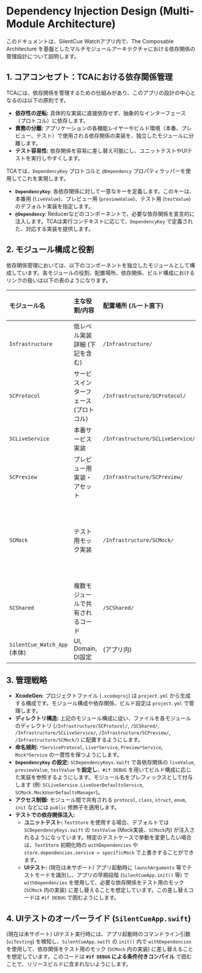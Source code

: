# Dependency Injection Design (Multi-Module Architecture)

このドキュメントは、SilentCue Watchアプリ内で、The Composable Architecture を基盤としたマルチモジュールアーキテクチャにおける依存関係の管理設計について説明します。

## 1. コアコンセプト：TCAにおける依存関係管理

TCAには、依存関係を管理するための仕組みがあり、このアプリの設計の中心となるのは以下の原則です。

*   **依存性の逆転:** 具体的な実装に直接依存せず、抽象的なインターフェース（プロトコル）に依存します。
*   **責務の分離:** アプリケーションの各機能レイヤーやビルド環境（本番、プレビュー、テスト）で使用される依存関係の実装を、独立したモジュールに分離します。
*   **テスト容易性:** 依存関係を容易に差し替え可能にし、ユニットテストやUIテストを実行しやすくします。

TCAでは、`DependencyKey` プロトコルと `@Dependency` プロパティラッパーを使用してこれを実現します。

*   **`DependencyKey`**: 各依存関係に対して一意なキーを定義します。このキーは、本番用 (`liveValue`)、プレビュー用 (`previewValue`)、テスト用 (`testValue`) のデフォルト実装を指定します。
*   **`@Dependency`**: Reducerなどのコンポーネントで、必要な依存関係を宣言的に注入します。TCAは実行コンテキストに応じて、`DependencyKey` で定義された、対応する実装を提供します。

## 2. モジュール構成と役割

依存関係管理においては、以下のコンポーネントを独立したモジュールとして構成しています。各モジュールの役割、配置場所、依存関係、ビルド構成におけるリンクの扱いは以下の表のようになります。

| モジュール名           | 主な役割/内容                         | 配置場所 (ルート直下)            | Xcodeターゲット (Type) | 主な依存先                   | ビルド構成リンク           | アクセス制御 |
| :------------------- | :------------------------------------ | :----------------------------- | :------------------- | :------------------------- | :----------------------- | :--------- |
| `Infrastructure`     | 低レベル実装詳細 (下記を含む)         | `/Infrastructure/`             | -                    | -                          | -                        | -          |
|   `SCProtocol`       | サービスインターフェース (プロトコル) | `/Infrastructure/SCProtocol/`  | `library.static`     | `Dependencies`           | 常時                     | `public`   |
|   `SCLiveService`    | 本番サービス実装                      | `/Infrastructure/SCLiveService/` | `library.static`     | `SCProtocol`, `ComposableArchitecture` | 常時                     | `public`   |
|   `SCPreview`        | プレビュー用実装・アセット            | `/Infrastructure/SCPreview/`   | `library.static`     | `SCProtocol`, `ComposableArchitecture` | Debug のみ (Appリンク時) | `public`   |
|   `SCMock`           | テスト用モック実装                    | `/Infrastructure/SCMock/`      | `library.static`     | `SCProtocol`, `ComposableArchitecture` | Debug のみ (Appリンク時), 常時 (Testsリンク時) | `public`   |
| `SCShared`         | 複数モジュールで共有されるコード      | `/SCShared/`                   | `library.static`     | `SCProtocol`, `ComposableArchitecture` | 常時                     | `public`   |
| `SilentCue_Watch_App` (本体) | UI, Domain, DI設定             | (アプリ内)                     | `application.watchapp2`| 各モジュール, `ComposableArchitecture` | -                        | -          |

## 3. 管理戦略

*   **XcodeGen:** プロジェクトファイル (`.xcodeproj`) は `project.yml` から生成する構成です。モジュール構成や依存関係、ビルド設定は `project.yml` で管理します。
*   **ディレクトリ構造:** 上記のモジュール構成に従い、ファイルを各モジュールのディレクトリ (`/Infrastructure/SCProtocol/`, `/SCShared/`, `/Infrastructure/SCLiveService/`, `/Infrastructure/SCPreview/`, `/Infrastructure/SCMock/`) に配置するようにします。
*   **命名規則:** `*ServiceProtocol`, `Live*Service`, `Preview*Service`, `Mock*Service` の一貫性を保つようにします。
*   **`DependencyKey` の設定:** `SCDependencyKeys.swift` で各依存関係の `liveValue`, `previewValue`, `testValue` を**設定し**、`#if DEBUG` を用いてビルド構成に応じた実装を参照するようにします。モジュール名をプレフィックスとして付与します (例: `SCLiveService.LiveUserDefaultsService`, `SCMock.MockUserDefaultsManager`)。
*   **アクセス制御:** モジュール間で共有される `protocol`, `class`, `struct`, `enum`, `init` などには `public` 修飾子を適用します。
*   **テストでの依存関係注入:**
    *   **ユニットテスト:** `TestStore` を使用する場合、デフォルトでは `SCDependencyKeys.swift` の `testValue` (Mock実装、`SCMock`内) が注入されるようになっています。特定のテストケースで挙動を変更したい場合は、`TestStore` 初期化時の `withDependencies` や `store.dependencies.service = specificMock` で上書きすることができます。
    *   **UIテスト:** (現在は未サポート) アプリ起動時に `launchArguments` 等でテストモードを識別し、アプリの早期段階 (`SilentCueApp.init()` 等) で `withDependencies` を使用して、必要な依存関係をテスト用のモック (`SCMock` 内の実装) に差し替えることを想定しています。この差し替えコードは `#if DEBUG` で囲むようにします。

## 4. UIテストのオーバーライド (`SilentCueApp.swift`)

(現在は未サポート) UIテスト実行時には、アプリ起動時のコマンドライン引数 (`uiTesting`) を検知し、`SilentCueApp.swift` の `init()` 内で `withDependencies` を使用して、依存関係をテスト用のモック (`SCMock` 内の実装) に差し替えることを想定しています。このコードは **`#if DEBUG` による条件付きコンパイル** で囲むことで、リリースビルドに含まれないようにします。